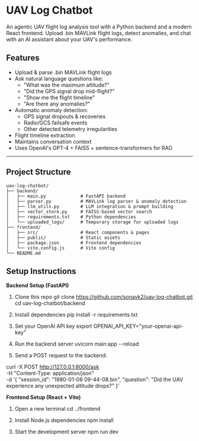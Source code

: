 # UAV Log Chatbot

An agentic UAV flight log analysis tool with a Python backend and a modern React frontend.
Upload .bin MAVLink flight logs, detect anomalies, and chat with an AI assistant about your UAV's performance.

## Features

- Upload & parse .bin MAVLink flight logs
- Ask natural language questions like:
  - "What was the maximum altitude?"
  - "Did the GPS signal drop mid-flight?"
  - "Show me the flight timeline"
  - "Are there any anomalies?"
- Automatic anomaly detection:
  - GPS signal dropouts & recoveries
  - Radio/GCS failsafe events
  - Other detected telemetry irregularities
- Flight timeline extraction
- Maintains conversation context
- Uses OpenAI's GPT-4 + FAISS + sentence-transformers for RAG

---
## Project Structure
```
uav-log-chatbot/
├── backend/
│   ├── main.py             # FastAPI backend
│   ├── parser.py           # MAVLink log parser & anomaly detection
│   ├── llm_utils.py        # LLM integration & prompt building
│   ├── vector_store.py     # FAISS-based vector search
│   ├── requirements.txt    # Python dependencies
│   └── uploaded_logs/      # Temporary storage for uploaded logs
├── frontend/
│   ├── src/                # React components & pages
│   ├── public/             # Static assets
│   ├── package.json        # Frontend dependencies
│   └── vite.config.js      # Vite config
└── README.md

```

## Setup Instructions

**Backend Setup (FastAPI)**
1. Clone this repo
git clone https://github.com/sonavk2/uav-log-chatbot.git
cd uav-log-chatbot/backend

2. Install dependencies
pip install -r requirements.txt

3. Set your OpenAI API key
export OPENAI_API_KEY="your-openai-api-key"

4. Run the backend server
uvicorn main:app --reload

5. Send a POST request to the backend:

curl -X POST http://127.0.0.1:8000/ask \
  -H "Content-Type: application/json" \
  -d '{
        "session_id": "1980-01-08 09-44-08.bin",
        "question": "Did the UAV experience any unexpected altitude drops?"
      }'


**Frontend Setup (React + Vite)**
1. Open a new terminal
cd ../frontend

2. Install Node.js dependencies
npm install

3. Start the development server
npm run dev

